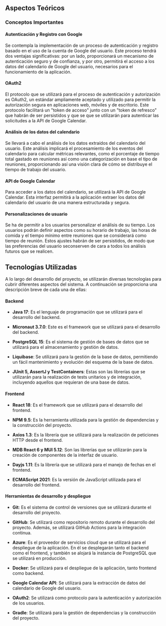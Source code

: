 ## Aspectos Teóricos

### Conceptos Importantes

#### Autenticación y Registro con Google

Se contempla la implementación de un proceso de autenticación y registro basado en el uso de la cuenta de Google del
usuario. Este proceso tendrá dos ventajas significativas: por un lado, proporcionará un mecanismo de autenticación
seguro y de confianza, y por otro, permitirá el acceso a los datos del calendario de Google del usuario, necesarios para
el funcionamiento de la aplicación.

#### OAuth2

El protocolo que se utilizará para el proceso de autenticación y autorización es OAuth2, un estándar ampliamente
aceptado y utilizado para permitir la autorización segura en aplicaciones web, móviles y de escritorio. Este protocolo
facilitará un "token de acceso" junto con un "token de refresco" que habrán de ser persistidos y que se que se
utilizarán para autenticar las solicitudes a la API de Google Calendar.

#### Análisis de los datos del calendario

Se llevará a cabo el análisis de los datos extraídos del calendario del usuario. Este análisis implicará el
procesamiento de los eventos del calendario para calcular métricas relevantes, como el porcentaje de tiempo total
gastado en reuniones así como una categorización en base el tipo de reuniones, proporcionando así una visión clara de
cómo se distribuye el tiempo de trabajo del usuario.

#### API de Google Calendar

Para acceder a los datos del calendario, se utilizará la API de Google Calendar. Esta interfaz permitirá a la aplicación
extraer los datos del calendario del usuario de una manera estructurada y segura.

#### Personalizaciones de usuario

Se ha de permitir a los usuarios personalizar el análisis de su tiempo. Los usuarios podrán definir aspectos como su
horario de trabajo, las horas de comida y el tiempo mínimo entre reuniones que se considerará como tiempo de reunión.
Estos ajustes habrán de ser persistidos, de modo que las preferencias del usuario seconserven de cara a todos los
análisis futuros que se realicen.

## Tecnologías Utilizadas

A lo largo del desarrollo del proyecto, se utilizarán diversas tecnologías para cubrir diferentes aspectos del sistema.
A continuación se proporciona una descripción breve de cada una de ellas:

#### Backend

- **Java 17**: Es el lenguaje de programación que se utilizará para el desarrollo del backend.

- **Micronaut 3.7.0**: Este es el framework que se utilizará para el desarrollo del backend.

- **PostgreSQL 15**: Es el sistema de gestión de bases de datos que se utilizará para el almacenamiento y gestión de
  datos.

- **Liquibase**: Se utilizará para la gestión de la base de datos, permitiendo un fácil mantenimiento y evolución del
  esquema de la base de datos.

- **JUnit 5, AssertJ y TestContainers**: Estas son las librerías que se utilizarán para la realización de tests
  unitarios y de integración, incluyendo aquellos que requieran de una base de datos.

#### Frontend

- **React 18**: Es el framework que se utilizará para el desarrollo del frontend.

- **NPM 9.5**: Es la herramienta utilizada para la gestión de dependencias y la construcción del proyecto.

- **Axios 1.3**: Es la librería que se utilizará para la realización de peticiones HTTP desde el frontend.

- **MDB React 6 y MUI 5.12**: Son las librerías que se utilizarán para la creación de componentes de la interfaz de
  usuario.

- **Dayjs 1.11**: Es la librería que se utilizará para el manejo de fechas en el frontend.

- **ECMAScript 2021**: Es la versión de JavaScript utilizada para el desarrollo del frontend.

#### Herramientas de desarrollo y despliegue

- **Git**: Es el sistema de control de versiones que se utilizará durante el desarrollo del proyecto.

- **GitHub**: Se utilizará como repositorio remoto durante el desarrollo del proyecto. Además, se utilizará GitHub
  Actions para la integración continua.

- **Azure**: Es el proveedor de servicios cloud que se utilizará para el despliegue de la aplicación. En él se
  desplegarán tanto el backend como el frontend, y también se alojará la instancia de PostgreSQL que se utilizará en
  producción.

- **Docker**: Se utilizará para el despliegue de la aplicación, tanto frontend como backend.

- **Google Calendar API**: Se utilizará para la extracción de datos del calendario de Google del usuario.

- **OAuth2**: Se utilizará como protocolo para la autenticación y autorización de los usuarios.

- **Gradle**: Se utilizará para la gestión de dependencias y la construcción del proyecto.


